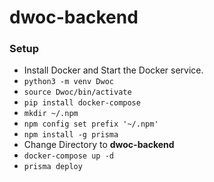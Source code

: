 # dwoc-backend

### Setup
- Install Docker and Start the Docker service.
- ```python3 -m venv Dwoc```
- ```source Dwoc/bin/activate```
- ```pip install docker-compose```
- ```mkdir ~/.npm```
- ```npm config set prefix '~/.npm'```
- ```npm install -g prisma```
- Change Directory to **dwoc-backend**
- ```docker-compose up -d```
- ```prisma deploy```
